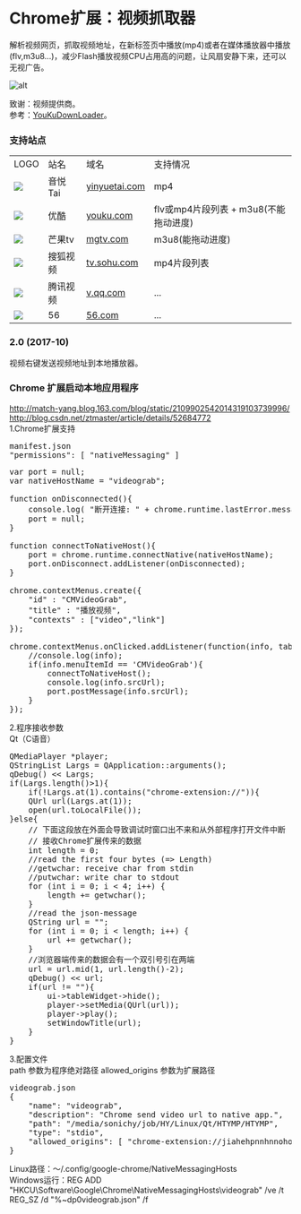 # Chrome扩展：视频抓取器
解析视频网页，抓取视频地址，在新标签页中播放(mp4)或者在媒体播放器中播放(flv,m3u8...)，减少Flash播放视频CPU占用高的问题，让风扇安静下来，还可以无视广告。  

![alt](preview.jpg)  

致谢：视频提供商。  
参考：[YouKuDownLoader](https://github.com/zhangn1985/ykdl)。  
### 支持站点  
<table>
<tr><td>LOGO</td><td>站名</td><td>域名</td><td>支持情况</td></tr>
<tr><td><img src=http://www.yinyuetai.com/mv/get-logo></td><td>音悦Tai</td><td><a href=http://www.yinyuetai.com target=_blank>yinyuetai.com</a></td><td>mp4</td></tr>
<tr><td><img src=http://static.youku.com/youku/dist/img/find/yk-logo-1220.png></td><td>优酷</td><td><a href=http://www.youku.com target=_blank>youku.com</a></td><td>flv或mp4片段列表 + m3u8(不能拖动进度)</td></tr>
<tr><td><img src=http://img.hunantv.com/imgotv-channel/2582c1aa/imgotv-pub/component/header/logo.png></td><td>芒果tv</td><td><a href=http://www.mgtv.com target=_blank>mgtv.com</a></td><td>m3u8(能拖动进度)</td></tr>
<tr><td><img src=http://css.tv.itc.cn/global/images/nav1/logo.gif></td><td>搜狐视频</td><td><a href=http://tv.sohu.com target=_blank>tv.sohu.com</a></td><td>mp4片段列表</td></tr>
<tr><td><img src=qqv.png></td><td>腾讯视频</td><td><a href=http://v.qq.com target=_blank>v.qq.com</a></td><td>...</td></tr>
<tr><td><img src=56.png></td><td>56</td><td><a href=http://www.56.com target=_blank>56.com</a></td><td>...</td></tr>
</table>

### 2.0 (2017-10)
视频右键发送视频地址到本地播放器。

### Chrome 扩展启动本地应用程序
http://match-yang.blog.163.com/blog/static/2109902542014319103739996/  
http://blog.csdn.net/ztmaster/article/details/52684772  
1.Chrome扩展支持
<pre>
manifest.json
"permissions": [ "nativeMessaging" ]
</pre>
<pre>
var port = null;
var nativeHostName = "videograb";

function onDisconnected(){
	console.log( "断开连接: " + chrome.runtime.lastError.message);
	port = null;
}

function connectToNativeHost(){
	port = chrome.runtime.connectNative(nativeHostName);
	port.onDisconnect.addListener(onDisconnected);
}

chrome.contextMenus.create({
	"id" : "CMVideoGrab",
	"title" : "播放视频",
	"contexts" : ["video","link"]
});

chrome.contextMenus.onClicked.addListener(function(info, tab){
	//console.log(info);
	if(info.menuItemId == 'CMVideoGrab'){
		connectToNativeHost();
		console.log(info.srcUrl);
		port.postMessage(info.srcUrl);
	}
});
</pre>
2.程序接收参数  
Qt（C语音）
<pre>
QMediaPlayer *player;
QStringList Largs = QApplication::arguments();
qDebug() << Largs;
if(Largs.length()>1){
    if(!Largs.at(1).contains("chrome-extension://")){
    QUrl url(Largs.at(1));
    open(url.toLocalFile());
}else{
    // 下面这段放在外面会导致调试时窗口出不来和从外部程序打开文件中断
    // 接收Chrome扩展传来的数据
    int length = 0;
    //read the first four bytes (=> Length)
    //getwchar: receive char from stdin
    //putwchar: write char to stdout
    for (int i = 0; i < 4; i++) {
        length += getwchar();
    }
    //read the json-message
    QString url = "";
    for (int i = 0; i < length; i++) {
        url += getwchar();
    }
    //浏览器端传来的数据会有一个双引号引在两端
    url = url.mid(1, url.length()-2);
    qDebug() << url;
    if(url != ""){
        ui->tableWidget->hide();
        player->setMedia(QUrl(url));
        player->play();
        setWindowTitle(url);
    }
}
</pre>
3.配置文件  
path 参数为程序绝对路径
allowed_origins 参数为扩展路径
<pre>
videograb.json
{
	"name": "videograb",
	"description": "Chrome send video url to native app.",
	"path": "/media/sonichy/job/HY/Linux/Qt/HTYMP/HTYMP",
	"type": "stdio",
	"allowed_origins": [ "chrome-extension://jiahehpnnhnnohoaknibedkbkdkibeho/"	]
}
</pre>
Linux路径：～/.config/google-chrome/NativeMessagingHosts  
Windows运行：REG ADD "HKCU\Software\Google\Chrome\NativeMessagingHosts\videograb" /ve /t REG_SZ /d "%~dp0videograb.json" /f